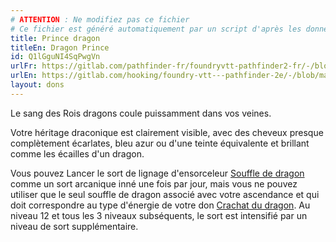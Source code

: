 ```yaml
---
# ATTENTION : Ne modifiez pas ce fichier
# Ce fichier est généré automatiquement par un script d'après les données du module Foundry VTT officiel et de sa traduction
title: Prince dragon
titleEn: Dragon Prince
id: Q1lGguNI4SqPwgVn
urlFr: https://gitlab.com/pathfinder-fr/foundryvtt-pathfinder2-fr/-/blob/master/data/feats/Q1lGguNI4SqPwgVn.htm
urlEn: https://gitlab.com/hooking/foundry-vtt---pathfinder-2e/-/blob/master/packs/data/feats.db/dragon-prince.json
layout: dons
---
```

Le sang des Rois dragons coule puissamment dans vos veines.

Votre héritage draconique est clairement visible, avec des cheveux presque complètement écarlates, bleu azur ou d'une teinte équivalente et brillant comme les écailles d'un dragon.

Vous pouvez Lancer le sort de lignage d'ensorceleur [Souffle de dragon](../sorts/souffle-de-dragon.html) comme un sort arcanique inné une fois par jour, mais vous ne pouvez utiliser que le seul souffle de dragon associé avec votre ascendance et qui doit correspondre au type d'énergie de votre don [Crachat du dragon](crachat-du-dragon.html). Au niveau 12 et tous les 3 niveaux subséquents, le sort est intensifié par un niveau de sort supplémentaire.
